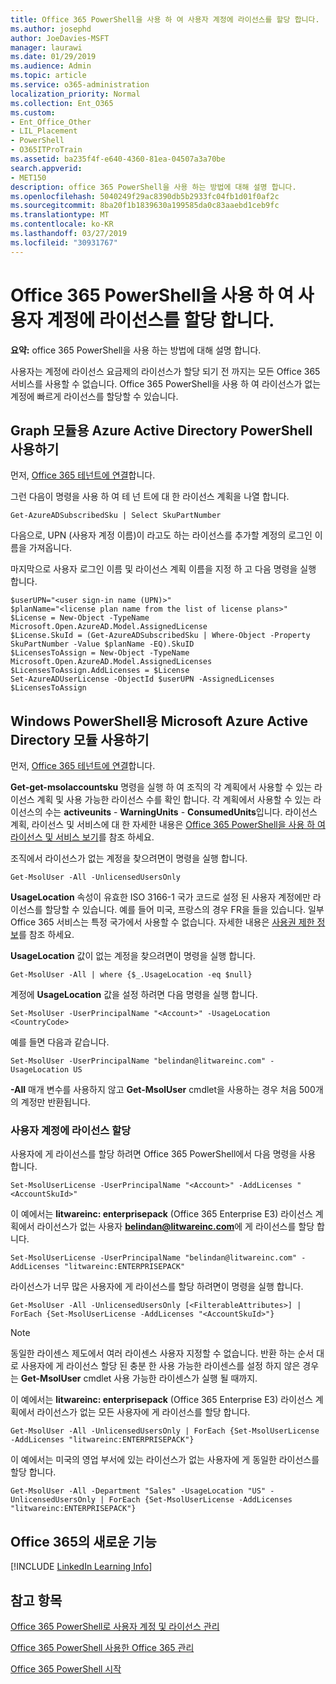 ```yaml
---
title: Office 365 PowerShell을 사용 하 여 사용자 계정에 라이선스를 할당 합니다.
ms.author: josephd
author: JoeDavies-MSFT
manager: laurawi
ms.date: 01/29/2019
ms.audience: Admin
ms.topic: article
ms.service: o365-administration
localization_priority: Normal
ms.collection: Ent_O365
ms.custom:
- Ent_Office_Other
- LIL_Placement
- PowerShell
- O365ITProTrain
ms.assetid: ba235f4f-e640-4360-81ea-04507a3a70be
search.appverid:
- MET150
description: office 365 PowerShell을 사용 하는 방법에 대해 설명 합니다.
ms.openlocfilehash: 5040249f29ac8390db5b2933fc04fb1d01f0af2c
ms.sourcegitcommit: 8ba20f1b1839630a199585da0c83aaebd1ceb9fc
ms.translationtype: MT
ms.contentlocale: ko-KR
ms.lasthandoff: 03/27/2019
ms.locfileid: "30931767"
---
```

# <a name="assign-licenses-to-user-accounts-with-office-365-powershell"></a>Office 365 PowerShell을 사용 하 여 사용자 계정에 라이선스를 할당 합니다.

**요약:**  office 365 PowerShell을 사용 하는 방법에 대해 설명 합니다.
  
사용자는 계정에 라이선스 요금제의 라이선스가 할당 되기 전 까지는 모든 Office 365 서비스를 사용할 수 없습니다. Office 365 PowerShell을 사용 하 여 라이선스가 없는 계정에 빠르게 라이선스를 할당할 수 있습니다. 


## <a name="use-the-azure-active-directory-powershell-for-graph-module"></a>Graph 모듈용 Azure Active Directory PowerShell 사용하기

먼저, [Office 365 테넌트에 연결](connect-to-office-365-powershell.md#connect-with-the-azure-active-directory-powershell-for-graph-module)합니다.
  

그런 다음이 명령을 사용 하 여 테 넌 트에 대 한 라이선스 계획을 나열 합니다.

```
Get-AzureADSubscribedSku | Select SkuPartNumber
```

다음으로, UPN (사용자 계정 이름)이 라고도 하는 라이선스를 추가할 계정의 로그인 이름을 가져옵니다.

마지막으로 사용자 로그인 이름 및 라이선스 계획 이름을 지정 하 고 다음 명령을 실행 합니다.

```
$userUPN="<user sign-in name (UPN)>"
$planName="<license plan name from the list of license plans>"
$License = New-Object -TypeName Microsoft.Open.AzureAD.Model.AssignedLicense
$License.SkuId = (Get-AzureADSubscribedSku | Where-Object -Property SkuPartNumber -Value $planName -EQ).SkuID
$LicensesToAssign = New-Object -TypeName Microsoft.Open.AzureAD.Model.AssignedLicenses
$LicensesToAssign.AddLicenses = $License
Set-AzureADUserLicense -ObjectId $userUPN -AssignedLicenses $LicensesToAssign
```

## <a name="use-the-microsoft-azure-active-directory-module-for-windows-powershell"></a>Windows PowerShell용 Microsoft Azure Active Directory 모듈 사용하기

먼저, [Office 365 테넌트에 연결](connect-to-office-365-powershell.md#connect-with-the-microsoft-azure-active-directory-module-for-windows-powershell)합니다.

**Get-get-msolaccountsku** 명령을 실행 하 여 조직의 각 계획에서 사용할 수 있는 라이선스 계획 및 사용 가능한 라이선스 수를 확인 합니다. 각 계획에서 사용할 수 있는 라이선스의 수는 **activeunits** - **WarningUnits** - **ConsumedUnits**입니다. 라이선스 계획, 라이선스 및 서비스에 대 한 자세한 내용은 [Office 365 PowerShell을 사용 하 여 라이선스 및 서비스 보기](view-licenses-and-services-with-office-365-powershell.md)를 참조 하세요.
    
조직에서 라이선스가 없는 계정을 찾으려면이 명령을 실행 합니다.

```
Get-MsolUser -All -UnlicensedUsersOnly
```
    
**UsageLocation** 속성이 유효한 ISO 3166-1 국가 코드로 설정 된 사용자 계정에만 라이선스를 할당할 수 있습니다. 예를 들어 미국, 프랑스의 경우 FR을 들을 있습니다. 일부 Office 365 서비스는 특정 국가에서 사용할 수 없습니다. 자세한 내용은 [사용권 제한 정보](https://go.microsoft.com/fwlink/p/?LinkId=691730)를 참조 하세요.
    
**UsageLocation** 값이 없는 계정을 찾으려면이 명령을 실행 합니다.

```
Get-MsolUser -All | where {$_.UsageLocation -eq $null}
```

계정에 **UsageLocation** 값을 설정 하려면 다음 명령을 실행 합니다.

```
Set-MsolUser -UserPrincipalName "<Account>" -UsageLocation <CountryCode>
```

예를 들면 다음과 같습니다.

```
Set-MsolUser -UserPrincipalName "belindan@litwareinc.com" -UsageLocation US
```
    
**-All** 매개 변수를 사용하지 않고 **Get-MsolUser** cmdlet을 사용하는 경우 처음 500개의 계정만 반환됩니다.

### <a name="assigning-licenses-to-user-accounts"></a>사용자 계정에 라이선스 할당
    
사용자에 게 라이선스를 할당 하려면 Office 365 PowerShell에서 다음 명령을 사용 합니다.
  
```
Set-MsolUserLicense -UserPrincipalName "<Account>" -AddLicenses "<AccountSkuId>"
```

이 예에서는 **litwareinc: enterprisepack** (Office 365 Enterprise E3) 라이선스 계획에서 라이선스가 없는 사용자 **belindan@litwareinc.com**에 게 라이선스를 할당 합니다.
  
```
Set-MsolUserLicense -UserPrincipalName "belindan@litwareinc.com" -AddLicenses "litwareinc:ENTERPRISEPACK"
```

라이선스가 너무 많은 사용자에 게 라이선스를 할당 하려면이 명령을 실행 합니다.
  
```
Get-MsolUser -All -UnlicensedUsersOnly [<FilterableAttributes>] | ForEach {Set-MsolUserLicense -AddLicenses "<AccountSkuId>"}
```
  
>[!Note]
>동일한 라이센스 제도에서 여러 라이센스 사용자 지정할 수 없습니다. 반환 하는 순서 대로 사용자에 게 라이선스 할당 된 충분 한 사용 가능한 라이센스를 설정 하지 않은 경우는 **Get-MsolUser** cmdlet 사용 가능한 라이센스가 실행 될 때까지.
>

이 예에서는 **litwareinc: enterprisepack** (Office 365 Enterprise E3) 라이선스 계획에서 라이선스가 없는 모든 사용자에 게 라이선스를 할당 합니다.
  
```
Get-MsolUser -All -UnlicensedUsersOnly | ForEach {Set-MsolUserLicense -AddLicenses "litwareinc:ENTERPRISEPACK"}
```

이 예에서는 미국의 영업 부서에 있는 라이선스가 없는 사용자에 게 동일한 라이선스를 할당 합니다.
  
```
Get-MsolUser -All -Department "Sales" -UsageLocation "US" -UnlicensedUsersOnly | ForEach {Set-MsolUserLicense -AddLicenses "litwareinc:ENTERPRISEPACK"}
```
  
## <a name="new-to-office-365"></a>Office 365의 새로운 기능

[!INCLUDE [LinkedIn Learning Info](../common/office/linkedin-learning-info.md)]

## <a name="see-also"></a>참고 항목

[Office 365 PowerShell로 사용자 계정 및 라이선스 관리](manage-user-accounts-and-licenses-with-office-365-powershell.md)
  
[Office 365 PowerShell 사용한 Office 365 관리](manage-office-365-with-office-365-powershell.md)
  
[Office 365 PowerShell 시작](getting-started-with-office-365-powershell.md)
